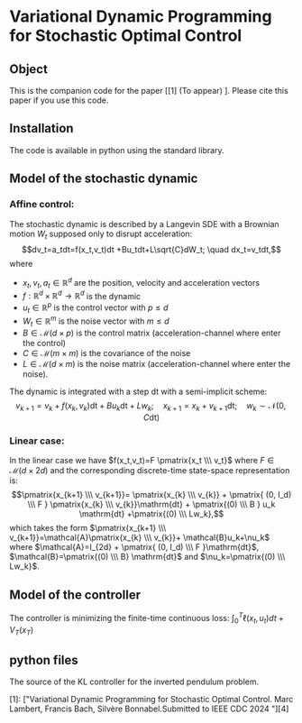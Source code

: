 # Variational Dynamic Programming for Stochastic Optimal Control

## Object

This is the companion code for the paper \[[1] (To appear) \]. Please cite this paper if you use this code.  

## Installation
The code is available in python using the standard library. 

## Model of the stochastic dynamic
### Affine control:
The stochastic dynamic is described by a Langevin SDE with a Brownian motion $W_t$ supposed only to disrupt acceleration:
$$dv_t=a_tdt=f(x_t,v_t)dt +Bu_tdt+L\sqrt{C}dW_t; \quad dx_t=v_tdt,$$
where 
- $x_t,v_t,a_t \in \mathbb{R}^d$ are the position, velocity and acceleration vectors
- $f:\mathbb{R}^d\times \mathbb{R}^d \rightarrow \mathbb{R}^d$ is the dynamic
- $u_t \in \mathbb{R}^p$ is the control vector with $p \leq d$
- $W_t \in \mathbb{R}^m$ is the noise vector with $m \leq d$
- $B \in \mathcal{M}(d \times p)$ is the control matrix (acceleration-channel where enter the control)
- $C \in \mathcal{M}(m \times m)$ is the covariance of the noise
- $L \in \mathcal{M}(d \times m)$ is the noise matrix (acceleration-channel where enter the noise).
  
The dynamic is integrated with a step $\mathrm{dt}$ with a semi-implicit scheme:
$$v_{k+1}=v_k+f(x_k,v_k)\mathrm{dt}+Bu_k\mathrm{dt}+Lw_k; \quad x_{k+1}=x_k+v_{k+1}\mathrm{dt}; \quad w_k \sim \mathcal{N}(0,C\mathrm{dt})$$

### Linear case:
In the linear case we have $f(x_t,v_t)=F \pmatrix{x_t \\\ v_t}$ where $F \in \mathcal{M}(d \times 2d)$ and the corresponding discrete-time state-space representation is:
$$\pmatrix{x_{k+1} \\\ v_{k+1}}= \pmatrix{x_{k} \\\ v_{k}} + \pmatrix{ (0, I_d) \\\ F }  \pmatrix{x_{k} \\\ v_{k}}\mathrm{dt} + \pmatrix{(0) \\\ B }  u_k \mathrm{dt} +\pmatrix{(0) \\\ Lw_k},$$
which takes the form $\pmatrix{x_{k+1} \\\ v_{k+1}}=\mathcal{A}\pmatrix{x_{k} \\\ v_{k}}+ \mathcal{B}u_k+\nu_k$ where $\mathcal{A}=I_{2d} + \pmatrix{ (0, I_d) \\\ F }\mathrm{dt}$,  $\mathcal{B}=\pmatrix{(0) \\\ B} \mathrm{dt}$ and $\nu_k=\pmatrix{(0) \\\ Lw_k}$.

## Model of the controller
The controller is minimizing the finite-time continuous loss: $\int_0^T \ell(x_t,u_t)dt +V_T(x_T)$

## python files
The source of the KL controller for the inverted pendulum problem.

[0]: https://arxiv.org/abs/ (To appear)

\[1\]: ["Variational Dynamic Programming for Stochastic Optimal Control.  Marc Lambert, Francis Bach, Silvère Bonnabel.Submitted to IEEE CDC 2024 "][4] 
